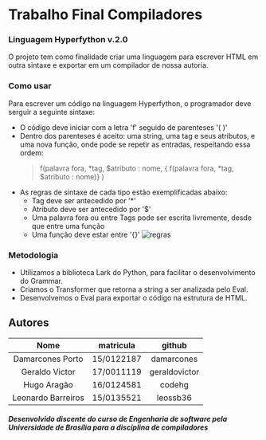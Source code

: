 # Trabalho Final Compiladores

### Linguagem Hyperfython v.2.0

O projeto tem como finalidade criar uma linguagem para escrever HTML em outra sintaxe e exportar em um compilador de nossa autoria.

### Como usar
Para escrever um código na linguagem Hyperfython, o programador deve serguir a seguinte sintaxe:<br>

* O código deve iniciar com a letra 'f' seguido de parenteses '( )'
* Dentro dos parenteses é aceito: uma string, uma tag e seus atributos, e uma nova função, onde pode se repetir as entradas, respeitando essa ordem: 
    >f(palavra fora, *tag, $atributo : nome, { f(palavra fora, *tag, $atributo : nome)} )
* As regras de sintaxe de cada tipo estão exemplificadas abaixo:
    * Tag deve ser antecedido por '*'
    * Atributo deve ser antecedido por '$'
    * Uma palavra fora ou entre Tags pode ser escrita livremente, desde que entre uma função
    * Uma função deve estar entre '{}'
![regras]()    

### Metodologia
* Utilizamos a biblioteca Lark do Python, para facilitar o desenvolvimento do Grammar.
* Criamos o Transformer que retorna a string a ser analizada pelo Eval.
* Desenvolvemos o Eval para exportar o código na estrutura de HTML.

## Autores
|Nome|matricula|github|
|:---:|:---:|:---:|
|Damarcones Porto|15/0122187|damarcones|
|Geraldo Victor|17/0011119|geraldovictor|
|Hugo Aragão|16/0124581|codehg|
|Leonardo Barreiros|15/0135521|leossb36|

##### Desenvolvido discente do curso de Engenharia de software pela Universidade de Brasília para a disciplina de compiladores
